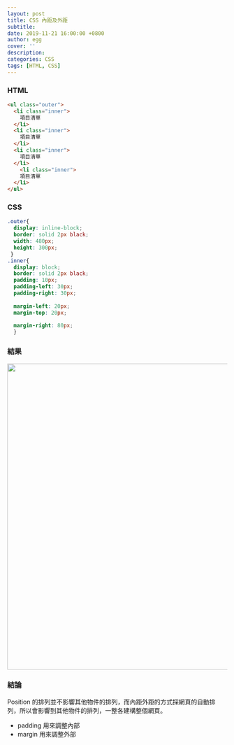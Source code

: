 ```yaml
---
layout: post
title: CSS 內距及外距
subtitle:
date: 2019-11-21 16:00:00 +0800
author: egg
cover: ''
description:
categories: CSS
tags: [HTML, CSS] 
---
```




### HTML

```HTML
<ul class="outer">
  <li class="inner">
    項目清單
  </li>
  <li class="inner">
    項目清單
  </li>
  <li class="inner">
    項目清單
  </li>
    <li class="inner">
    項目清單
  </li> 
</ul>
```


### CSS

```CSS
.outer{
  display: inline-block;
  border: solid 2px black;
  width: 480px;
  height: 300px;
 }
.inner{
  display: block;
  border: solid 2px black;
  padding: 10px;
  padding-left: 30px;
  padding-right: 30px;
  
  margin-left: 20px;
  margin-top: 20px;
  
  margin-right: 80px;
  }
````

### 結果
<img src="https://doltegg.github.io/coding/assets/img/2019/csspadding.jpg" style="width:700px"/>

### 結論
Position 的排列並不影響其他物件的排列，而內距外距的方式採網頁的自動排列，所以會影響到其他物件的排列，一整各建構整個網頁。
- padding 用來調整內部
- margin 用來調整外部
